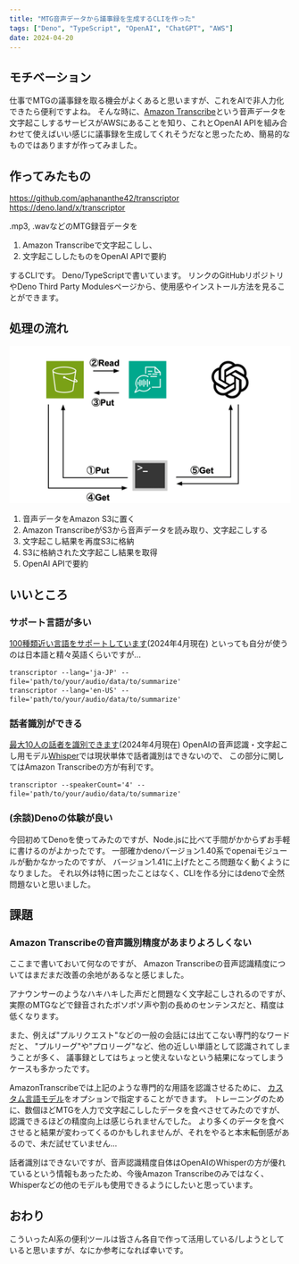 ```yaml
---
title: "MTG音声データから議事録を生成するCLIを作った"
tags: ["Deno", "TypeScript", "OpenAI", "ChatGPT", "AWS"]
date: 2024-04-20
---
```


## モチベーション

仕事でMTGの議事録を取る機会がよくあると思いますが、これをAIで非人力化できたら便利ですよね。
そんな時に、[Amazon Transcribe](https://aws.amazon.com/jp/transcribe/)という音声データを文字起こしするサービスがAWSにあることを知り、これとOpenAI
APIを組み合わせて使えばいい感じに議事録を生成してくれそうだなと思ったため、簡易的なものではありますが作ってみました。

## 作ってみたもの

https://github.com/aphananthe42/transcriptor https://deno.land/x/transcriptor

.mp3, .wavなどのMTG録音データを

1. Amazon Transcribeで文字起こしし、
2. 文字起こししたものをOpenAI APIで要約

するCLIです。 Deno/TypeScriptで書いています。 リンクのGitHubリポジトリやDeno
Third Party Modulesページから、使用感やインストール方法を見ることができます。

## 処理の流れ

![アーキテクチャ図](../../assets/tech-blog/2024-04-20/2024-04-20-01.png)

1. 音声データをAmazon S3に置く
2. Amazon TranscribeがS3から音声データを読み取り、文字起こしする
3. 文字起こし結果を再度S3に格納
4. S3に格納された文字起こし結果を取得
5. OpenAI APIで要約

## いいところ

### サポート言語が多い

[100種類近い言語をサポートしています](https://docs.aws.amazon.com/ja_jp/transcribe/latest/dg/supported-languages.html)(2024年4月現在)
といっても自分が使うのは日本語と精々英語くらいですが...

```
transcriptor --lang='ja-JP' --file='path/to/your/audio/data/to/summarize'
transcriptor --lang='en-US' --file='path/to/your/audio/data/to/summarize'
```

### 話者識別ができる

[最大10人の話者を識別できます](https://docs.aws.amazon.com/ja_jp/transcribe/latest/dg/diarization.html)(2024年4月現在)
OpenAIの音声認識・文字起こし用モデル[Whisper](https://openai.com/research/whisper)では現状単体で話者識別はできないので、
この部分に関してはAmazon Transcribeの方が有利です。

```
transcriptor --speakerCount='4' --file='path/to/your/audio/data/to/summarize'
```

### (余談)Denoの体験が良い

今回初めてDenoを使ってみたのですが、Node.jsに比べて手間がかからずお手軽に書けるのがよかったです。
一部確かdenoバージョン1.40系でopenaiモジュールが動かなかったのですが、
バージョン1.41に上げたところ問題なく動くようになりました。
それ以外は特に困ったことはなく、CLIを作る分にはdenoで全然問題ないと思いました。

## 課題

### Amazon Transcribeの音声識別精度があまりよろしくない

ここまで書いておいて何なのですが、 Amazon
Transcribeの音声認識精度についてはまだまだ改善の余地があるなと感じました。

アナウンサーのようなハキハキした声だと問題なく文字起こしされるのですが、
実際のMTGなどで録音されたボソボソ声や割の長めのセンテンスだと、精度は低くなります。

また、例えば"プルリクエスト"などの一般の会話には出てこない専門的なワードだと、
"プルリーグ"や"プロリーグ"など、他の近しい単語として認識されてしまうことが多く、
議事録としてはちょっと使えないなという結果になってしまうケースも多かったです。

AmazonTranscribeでは上記のような専門的な用語を認識させるために、
[カスタム言語モデル](https://docs.aws.amazon.com/ja_jp/transcribe/latest/dg/custom-language-models.html)をオプションで指定することができます。
トレーニングのために、数個ほどMTGを人力で文字起こししたデータを食べさせてみたのですが、認識できるほどの精度向上は感じられませんでした。
より多くのデータを食べさせると結果が変わってくるのかもしれませんが、それをやると本末転倒感があるので、未だ試せていません...

話者識別はできないですが、音声認識精度自体はOpenAIのWhisperの方が優れているという情報もあったため、今後Amazon
Transcribeのみではなく、Whisperなどの他のモデルも使用できるようにしたいと思っています。

## おわり

こういったAI系の便利ツールは皆さん各自で作って活用している/しようとしていると思いますが、なにか参考になれば幸いです。
